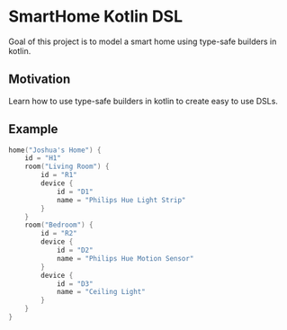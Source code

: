 SmartHome Kotlin DSL
===
Goal of this project is to model a smart home using type-safe builders in kotlin.

Motivation
---
Learn how to use type-safe builders in kotlin to create easy to use DSLs.

Example
---

```kotlin
home("Joshua's Home") {
    id = "H1"
    room("Living Room") {
        id = "R1"
        device {
            id = "D1"
            name = "Philips Hue Light Strip"
        }
    }
    room("Bedroom") {
        id = "R2"
        device {
            id = "D2"
            name = "Philips Hue Motion Sensor"
        }
        device {
            id = "D3"
            name = "Ceiling Light"
        }
    }
}
```
